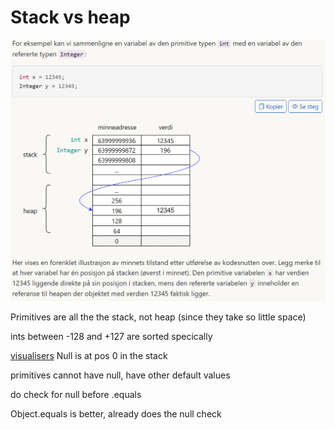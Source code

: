 # Stack vs heap

![alt text](imgs/stackvsheap.png)

Primitives are all the the stack, not heap (since they take so little space)

ints between -128 and +127 are sorted specically 

[visualisers](https://pythontutor.com/iframe-embed.html#code=%2F%2F%20UiB%20INF101%0Apublic%20class%20Foo%20%7B%0A%20%20public%20static%20void%20main(String%5B%5D%20args)%20%7B%0A%20%20%20%20int%20x%20%3D%2012345%3B%0A%20%20%20%20Integer%20y%20%3D%2012345%3B%0A%20%20%7D%0A%7D&cumulative=false&py=java&heapPrimitives=true)
Null is at pos 0 in the stack


primitives cannot have null, have other default values

do check for null before .equals

Object.equals is better, already does the null check